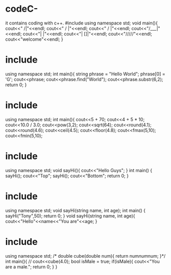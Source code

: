 # codeC-
it contains coding with c++.
#include<iostream>
  using namespace std;
  void main(){
  cout<<"   /|"<<endl;
  cout<<"  / |"<<endl;
  cout<<" /  |"<<endl;
  cout<<"/___|"<<endl;
  cout<<"|   |"<<endl;
  cout<<"| []|"<<endl;
  cout<<"/////"<<endl;
  cout<<"welcome"<<endl;
  }
  
 # include<iostream>
  using namespace std;
  int main(){
  string phrase = "Hello World";
  phrase[0] = 'G';
  cout<<phrase;
  cout<<phrase.find("World");
  cout<<phrase.substr(6,2);
  return 0;
  }
   
 # include<iostream>
  using namespace std;
  int main(){
  cout<<5 + 70;
  cout<<4 + 5 * 10;
  cout<<10.0 / 3.0;
  cout<<pow(3,2);
  cout<<sqrt(64);
  cout<<round(4.1);
  cout<<round(4.6);
  cout<<ceil(4.5);
  cout<<floor(4.8);
  cout<<fmax(5,10);
  cout<<fmin(5,10);
  
  # include<iostream>
  using namespace std;
  void sayHi(){
  cout<<"Hello Guys";
  }
  int main()
  {
  sayHi();
  cout<<"Top";
  sayHi();
  cout<<"Bottom";
  return 0;
  }
  
  # include<iostream>
  using namespace std;
  void sayHi(string name, int age);
  int main()
  {
  sayHi("Tony",50);
  return 0;
  }
  void sayHi(string name, int age){
  cout<<"Hello"<<name<<"You are"<<age;
  }
  
 # include<iostream>
  using namespace std;
 /* double cube(double num){
  return num*num*num;
  }*/
  int main(){
 // cout<<cube(4.0);
  bool isMale = true;
  if(isMale){
  cout<<"You are a male.";
  return 0;
  }
  }
